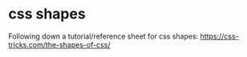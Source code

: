# css shapes

Following down a tutorial/reference sheet for css shapes: https://css-tricks.com/the-shapes-of-css/